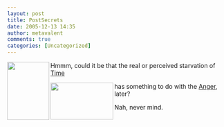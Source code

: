 ```yaml
---
layout: post
title: PostSecrets
date: 2005-12-13 14:35
author: metavalent
comments: true
categories: [Uncategorized]
---
```

<img src="http://awebcamdarkly.com/images/time.0.jpg" width="97" height="134" align="left" />Hmmm, could it be that the real or perceived starvation of <a href="http://awebcamdarkly.com/images/time.0.jpg">Time</a>

<img src="http://awebcamdarkly.com/images/hammers.0.jpg" width="145" height="85" align="left" />has something to do with the <a href="http://awebcamdarkly.com/images/hammers.0.jpg">Anger</a>, later?  

Nah, never mind.
